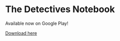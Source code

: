 <html>
<head><title>My Game</title></head>
<body>
  <h1>The Detectives Notebook</h1>
  <p>Available now on Google Play!</p>
  <a href="https://play.google.com/store/apps/details?id=com.example.mygame">Download here</a>
</body>
</html>
